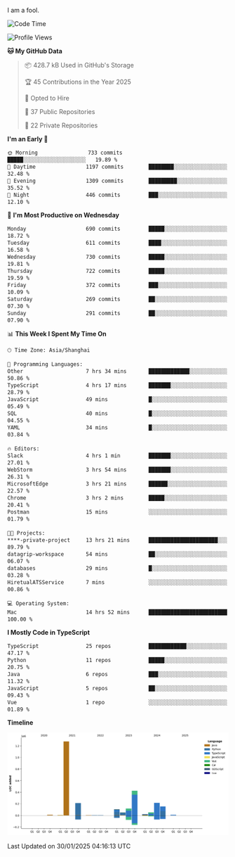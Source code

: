 I am a fool.

<!--START_SECTION:waka-->
![Code Time](http://img.shields.io/badge/Code%20Time-2%2C495%20hrs%2034%20mins-blue)

![Profile Views](http://img.shields.io/badge/Profile%20Views-0-blue)

**🐱 My GitHub Data** 

> 📦 428.7 kB Used in GitHub's Storage 
 > 
> 🏆 45 Contributions in the Year 2025
 > 
> 💼 Opted to Hire
 > 
> 📜 37 Public Repositories 
 > 
> 🔑 22 Private Repositories 
 > 
**I'm an Early 🐤** 

```text
🌞 Morning                733 commits         █████░░░░░░░░░░░░░░░░░░░░   19.89 % 
🌆 Daytime                1197 commits        ████████░░░░░░░░░░░░░░░░░   32.48 % 
🌃 Evening                1309 commits        █████████░░░░░░░░░░░░░░░░   35.52 % 
🌙 Night                  446 commits         ███░░░░░░░░░░░░░░░░░░░░░░   12.10 % 
```
📅 **I'm Most Productive on Wednesday** 

```text
Monday                   690 commits         █████░░░░░░░░░░░░░░░░░░░░   18.72 % 
Tuesday                  611 commits         ████░░░░░░░░░░░░░░░░░░░░░   16.58 % 
Wednesday                730 commits         █████░░░░░░░░░░░░░░░░░░░░   19.81 % 
Thursday                 722 commits         █████░░░░░░░░░░░░░░░░░░░░   19.59 % 
Friday                   372 commits         ███░░░░░░░░░░░░░░░░░░░░░░   10.09 % 
Saturday                 269 commits         ██░░░░░░░░░░░░░░░░░░░░░░░   07.30 % 
Sunday                   291 commits         ██░░░░░░░░░░░░░░░░░░░░░░░   07.90 % 
```


📊 **This Week I Spent My Time On** 

```text
🕑︎ Time Zone: Asia/Shanghai

💬 Programming Languages: 
Other                    7 hrs 34 mins       █████████████░░░░░░░░░░░░   50.86 % 
TypeScript               4 hrs 17 mins       ███████░░░░░░░░░░░░░░░░░░   28.79 % 
JavaScript               49 mins             █░░░░░░░░░░░░░░░░░░░░░░░░   05.49 % 
SQL                      40 mins             █░░░░░░░░░░░░░░░░░░░░░░░░   04.55 % 
YAML                     34 mins             █░░░░░░░░░░░░░░░░░░░░░░░░   03.84 % 

🔥 Editors: 
Slack                    4 hrs 1 min         ███████░░░░░░░░░░░░░░░░░░   27.01 % 
WebStorm                 3 hrs 54 mins       ███████░░░░░░░░░░░░░░░░░░   26.31 % 
MicrosoftEdge            3 hrs 21 mins       ██████░░░░░░░░░░░░░░░░░░░   22.57 % 
Chrome                   3 hrs 2 mins        █████░░░░░░░░░░░░░░░░░░░░   20.41 % 
Postman                  15 mins             ░░░░░░░░░░░░░░░░░░░░░░░░░   01.79 % 

🐱‍💻 Projects: 
****-private-project     13 hrs 21 mins      ██████████████████████░░░   89.79 % 
datagrip-workspace       54 mins             ██░░░░░░░░░░░░░░░░░░░░░░░   06.07 % 
databases                29 mins             █░░░░░░░░░░░░░░░░░░░░░░░░   03.28 % 
HiretualATSService       7 mins              ░░░░░░░░░░░░░░░░░░░░░░░░░   00.86 % 

💻 Operating System: 
Mac                      14 hrs 52 mins      █████████████████████████   100.00 % 
```

**I Mostly Code in TypeScript** 

```text
TypeScript               25 repos            ████████████░░░░░░░░░░░░░   47.17 % 
Python                   11 repos            █████░░░░░░░░░░░░░░░░░░░░   20.75 % 
Java                     6 repos             ███░░░░░░░░░░░░░░░░░░░░░░   11.32 % 
JavaScript               5 repos             ██░░░░░░░░░░░░░░░░░░░░░░░   09.43 % 
Vue                      1 repo              ░░░░░░░░░░░░░░░░░░░░░░░░░   01.89 % 
```



**Timeline**

![Lines of Code chart](https://raw.githubusercontent.com/VeejaLiu/VeejaLiu/master/assets/bar_graph.png)


 Last Updated on 30/01/2025 04:16:13 UTC
<!--END_SECTION:waka-->

